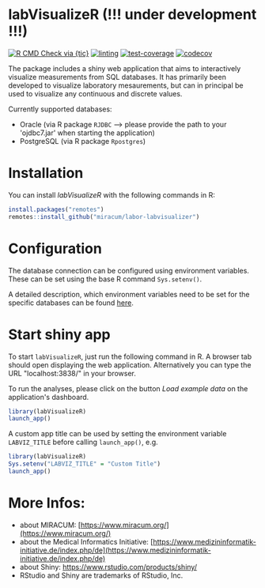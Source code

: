 # labVisualizeR (!!! under development !!!)

<!-- badges: start -->
[![R CMD Check via {tic}](https://github.com/miracum/labor-labvisualizer/workflows/R%20CMD%20Check%20via%20{tic}/badge.svg?branch=master)](https://github.com/miracum/labor-labvisualizer/actions)
[![linting](https://github.com/miracum/labor-labvisualizer/workflows/lint/badge.svg?branch=master)](https://github.com/miracum/labor-labvisualizer/actions)
[![test-coverage](https://github.com/miracum/labor-labvisualizer/workflows/test-coverage/badge.svg?branch=master)](https://github.com/miracum/labor-labvisualizer/actions)
[![codecov](https://codecov.io/gh/miracum/labor-labvisualizer/branch/master/graph/badge.svg)](https://codecov.io/gh/miracum/labor-labvisualizer)
<!-- badges: end -->


The package includes a shiny web application that aims to interactively visualize measurements from SQL databases. It has primarily been developed to visualize laboratory mesaurements, but can in principal be used to visualize any continuous and discrete values. 

Currently supported databases:  
* Oracle (via R package `RJDBC` --> please provide the path to your 'ojdbc7.jar' when starting the application) 
* PostgreSQL (via R package `Rpostgres`)

# Installation

You can install *labVisualizeR* with the following commands in R:

```r
install.packages("remotes")
remotes::install_github("miracum/labor-labvisualizer")
```

# Configuration 

The database connection can be configured using environment variables. These can be set using the base R command `Sys.setenv()`.

A detailed description, which environment variables need to be set for the specific databases can be found [here](https://github.com/miracum/misc-dizutils/blob/master/README.md).

# Start shiny app

To start `labVisualizeR`, just run the following command in R. A browser tab should open displaying the web application. Alternatively you can type the URL "localhost:3838/" in your browser.

To run the analyses, please click on the button *Load example data* on the application's dashboard.

```r
library(labVisualizeR)
launch_app()
```

A custom app title can be used by setting the environment variable `LABVIZ_TITLE` before calling `launch_app()`, e.g. 

```r
library(labVisualizeR)
Sys.setenv("LABVIZ_TITLE" = "Custom Title")
launch_app()
```


# More Infos:

- about MIRACUM: [https://www.miracum.org/](https://www.miracum.org/)
- about the Medical Informatics Initiative: [https://www.medizininformatik-initiative.de/index.php/de](https://www.medizininformatik-initiative.de/index.php/de)
- about Shiny: https://www.rstudio.com/products/shiny/
- RStudio and Shiny are trademarks of RStudio, Inc.

